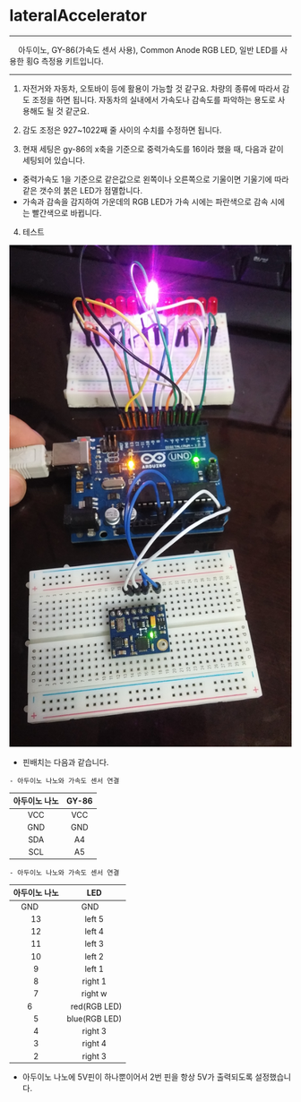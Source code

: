 # lateralAccelerator


 
***
     아두이노, GY-86(가속도 센서 사용), Common Anode RGB LED,  일반 LED를 사용한 횡G 측정용 키트입니다. 
***

1. 자전거와 자동차, 오토바이 등에 활용이 가능할 것 같구요. 차량의 종류에 따라서 감도 조정을 하면 됩니다. 자동차의 실내에서 가속도나 감속도를 파악하는 용도로 사용해도 될 것 같군요. 

2. 감도 조정은 927~1022째 줄 사이의 수치를 수정하면 됩니다.  

3. 현재 세팅은 gy-86의 x축을 기준으로 중력가속도를 16이라 했을 때, 다음과 같이 세팅되어 있습니다. 

 - 중력가속도 1을 기준으로 같은값으로 왼쪽이나 오른쪽으로 기울이면 기울기에 따라 같은 갯수의 붉은 LED가 점멸합니다.
 - 가속과 감속을 감지하여 가운데의 RGB LED가 가속 시에는 파란색으로 감속 시에는 빨간색으로 바뀝니다.

4. 테스트

[![테스트 영상 링크](https://raw.githubusercontent.com/mtinet/lateralAccelerator/master/20170502_022741.jpg)](https://youtu.be/YjH0g60Ffdg)

* 핀배치는 다음과 같습니다. 
~~~
- 아두이노 나노와 가속도 센서 연결
~~~   
| 아두이노 나노  | GY-86 |
| :------------: | :-----------: |
| VCC           |   VCC       |
| GND           |   GND       |
| SDA           |   A4        |
| SCL           |   A5        |

~~~
- 아두이노 나노와 가속도 센서 연결    
~~~
| 아두이노 나노  | LED |
| :------------: | :-----------: |
|   GND       |   GND       |
|   13       |   left 5       |
|    12        |   left 4       |
|   11         |   left 3        |
|    10        |   left 2        |
|   9         |   left  1        |
|    8        |   right 1        |
|    7        |   right w        |
|    6         |   red(RGB LED)  |
|    5        |   blue(RGB LED)   |
|    4         |   right 3        |
|    3        |   right 4        |
|    2        |   right 3        |
  
 - 아두이노 나노에 5V핀이 하나뿐이어서 2번 핀을 항상 5V가 출력되도록 설정했습니다. 
